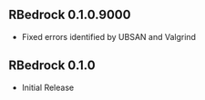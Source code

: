 ## RBedrock 0.1.0.9000

 * Fixed errors identified by UBSAN and Valgrind

## RBedrock 0.1.0

 * Initial Release

